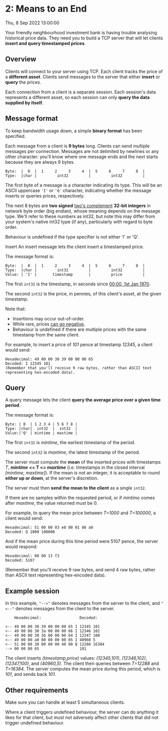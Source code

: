 # 2: Means to an End

Thu, 8 Sep 2022 13:00:00

Your friendly neighbourhood investment bank is having trouble analysing historical price data. They need you to build a TCP server that will let clients **insert and query timestamped prices**.

## Overview

Clients will connect to your server using TCP. Each client tracks the price of a **different asset**. Clients send messages to the server that either **insert** or **query** the prices.

Each connection from a client is a separate session. Each session's data represents a different asset, so each session can only **query the data supplied by itself**.

## Message format

To keep bandwidth usage down, a simple **binary format** has been specified.

Each message from a client is **9 bytes** long. Clients can send multiple messages per connection. Messages are not delimited by newlines or any other character: you'll know where one message ends and the next starts because they are always 9 bytes.

```
Byte:  |  0  |  1     2     3     4  |  5     6     7     8  |
Type:  |char |         int32         |         int32         |
```

The first byte of a message is a character indicating its type. This will be an ASCII uppercase `'I'` or `'Q'` character, indicating whether the message inserts or queries prices, respectively.

The next 8 bytes are **two signed** [two's complement](https://en.wikipedia.org/wiki/Two%27s_complement) **32-bit integers** in network byte order (big endian), whose meaning depends on the message type. We'll refer to these numbers as int32, but note this may differ from your system's native int32 type (if any), particularly with regard to byte order.

Behaviour is undefined if the type specifier is not either 'I' or 'Q'.

Insert
An insert message lets the client insert a timestamped price.

The message format is:

```
Byte:  |  0  |  1     2     3     4  |  5     6     7     8  |
Type:  |char |         int32         |         int32         |
Value: | 'I' |       timestamp       |         price         |
```

The first `int32` is the timestamp, in seconds since [00:00, 1st Jan 1970](https://en.wikipedia.org/wiki/Unix_time).

The second `int32` is the price, in pennies, of this client's asset, at the given timestamp.

Note that:

- Insertions may occur out-of-order.
- While rare, prices [can go negative](https://www.bbc.co.uk/news/business-52350082).
- Behaviour is undefined if there are multiple prices with the same timestamp from the same client.

For example, to insert a price of _101_ pence at timestamp _12345_, a client would send:

```
Hexadecimal: 49 00 00 30 39 00 00 00 65
Decoded: I 12345 101
(Remember that you'll receive 9 raw bytes, rather than ASCII text representing hex-encoded data).
```

## Query

A query message lets the client **query the average price over a given time period**.

The message format is:

```
Byte: | 0  | 1 2 3 4 | 5 6 7 8 |
Type: |char|  int32  |  int32  |
Value:|'Q' | mintime | maxtime |
```

The first `int32` is _mintime_, the earliest timestamp of the period.

The second `int32` is _maxtime_, the latest timestamp of the period.

The server must compute the **mean** of the inserted prices with timestamps _T_, **_mintime_ <= T <= _maxtime_** (i.e. timestamps in the closed interval _[mintime, maxtime]_). If the mean is not an integer, it is acceptable to round **either up or down**, at the server's discretion.

The server must then **send the mean to the client** as a single `int32`.

If there are no samples within the requested period, or if _mintime_ comes after _maxtime_, the value returned must be 0.

For example, to query the mean price between _T=1000_ and _T=100000_, a client would send:

```
Hexadecimal: 51 00 00 03 e8 00 01 86 a0
Decoded: Q 1000 100000
```

And if the mean price during this time period were 5107 pence, the server would respond:

```
Hexadecimal: 00 00 13 f3
Decoded: 5107
```

(Remember that you'll receive 9 raw bytes, and send 4 raw bytes, rather than ASCII text representing hex-encoded data).

## Example session

In this example, `"-->"` denotes messages from the server to the client, and `"<--"` denotes messages from the client to the server.

```
    Hexadecimal:                 Decoded:

<-- 49 00 00 30 39 00 00 00 65 I 12345 101
<-- 49 00 00 30 3a 00 00 00 66 I 12346 102
<-- 49 00 00 30 3b 00 00 00 64 I 12347 100
<-- 49 00 00 a0 00 00 00 00 05 I 40960 5
<-- 51 00 00 30 00 00 00 40 00 Q 12288 16384
--> 00 00 00 65                  101
```

The client inserts _(timestamp,price)_ values: _(12345,101)_, _(12346,102)_, _(12347,100)_, and _(40960,5)_. The client then queries between _T=12288_ and _T=16384_. The server computes the mean price during this period, which is _101_, and sends back _101_.

## Other requirements

Make sure you can handle at least 5 simultaneous clients.

Where a client triggers undefined behaviour, the server can do anything it likes for that client, but must not adversely affect other clients that did not trigger undefined behaviour.
